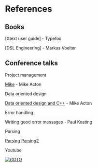 # References

## Books

[Xtext user guide] - Typefox

[DSL Engineering] - Markus Voelter

## Conference talks

Project management

[Mike] - Mike Acton

Data oriented design

[Data oriented design and C++] - Mike Acton

Error handling

[Writing good error messages] - Paul Keating

Parsing

[Parsing]
[Parsing2]

Youtube

[![GOTO](http://img.youtube.com/vi/6K4ljFZWgW8/default.jpg)](http://www.youtube.com/watch?=6K4ljFZWgW8)

[Data oriented design and C++]: https://www.youtube.com/watch?v=rX0ItVEVjHc&t=15s
[Writing good error messages]: https://www.youtube.com/watch?v=w02D0rJzAyM
[Mike]: https://www.youtube.com/watch?v=cV5HArLYajE
[Parsing]: https://www.youtube.com/watch?v=bxpc9Pp5pZM
[Parsing2]: https://www.youtube.com/watch?v=Airi85CPdPk
[Unicode]: https://home.unicode.org/
[Modular programming]: (https://en.wikipedia.org/wiki/Modular_programming)
[Operator precedence]: https://en.wikipedia.org/wiki/Operators_in_C_and_C%2B%2B#Operator_precedence
[Filename characters]: https://en.wikipedia.org/wiki/Filename
[Documentation structure]: https://www.youtube.com/watch?v=t4vKPhjcMZg
[Gradle]: https://www.youtube.com/watch?v=g56O_HeefBE
[Git hooks]: https://www.youtube.com/watch?v=fMYv6-SZsSo
[Continuous deployment]: https://www.youtube.com/watch?v=LNLKZ4Rvk8w
[Documentation in continuous deployment]: https://www.youtube.com/watch?v=Bsod_z9OKQY
[Git submodules]: https://www.youtube.com/watch?v=UQvXst5I41I
[Selenium]: https://www.youtube.com/watch?v=GJjMjB3rkJM
[Selenium2]: https://www.youtube.com/watch?v=dZLyfbSQPXI
[Spectron]: https://www.youtube.com/watch?v=OAsoKBFXeGw
[Strace]: https://www.youtube.com/watch?v=GZoq3PZTCUM&t=37s
[Code quality]: https://www.youtube.com/watch?v=vcH0RBe4Eew
[Pandoc]: https://www.youtube.com/watch?v=N31E_NZYQQY
[Jacoco]: https://www.eclemma.org/jacoco/
[Cypress]: https://www.cypress.io/
[Bash]: https://www.youtube.com/watch?v=oxuRxtrO2Ag
[Linux system calls]: http://linasm.sourceforge.net/docs/syscalls/index.php
[AGPL]: https://www.youtube.com/watch?v=XGa_TlRdtG8
[LSP specification]: https://microsoft.github.io//language-server-protocol/specifications/specification-3-14/
[Free software]: https://www.youtube.com/watch?v=SNBMdDaYhZA
